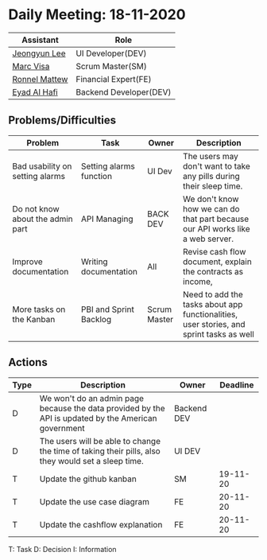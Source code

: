 # Daily Meeting: 18-11-2020

| Assistant  | Role  |  
|---|---|
|[Jeongyun Lee](https://github.com/jy-977) | UI Developer(DEV)|
|[Marc Visa](https://github.com/mvp17) | Scrum Master(SM)|   
|[Ronnel Mattew](https://github.com/ron7858) | Financial Expert(FE) |  
|[Eyad Al Hafi](https://github.com/eyadfhafi) | Backend Developer(DEV) |  


## Problems/Difficulties
| Problem  | Task  | Owner | Description |
|---|---|---|---|
| Bad usability on setting alarms | Setting alarms function | UI Dev | The users may don't want to take any pills during their sleep time. |
| Do not know about the admin part | API Managing | BACK DEV | We don't know how we can do that part because our API works like a web server. |
| Improve documentation | Writing documentation | All | Revise cash flow document, explain the contracts as income,  |
| More tasks on the Kanban| PBI and Sprint Backlog  | Scrum Master | Need to add the tasks about app functionalities, user stories, and sprint tasks as well |

## Actions
| Type  | Description  | Owner | Deadline |
|---|---|---|---|
| D | We won't do an admin page because the data provided by the API is updated by the American government | Backend DEV | |
| D | The users will be able to change the time of taking their pills, also they would set a sleep time. | UI DEV | |
| T | Update the github kanban |  SM| 19-11-20 |
| T | Update the use case diagram |  FE| 20-11-20 |
| T | Update the cashflow explanation |  FE| 20-11-20 |


T: Task
D: Decision
I: Information

